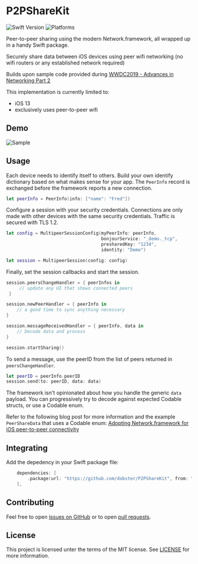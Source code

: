 # P2PShareKit

![Swift Version](https://img.shields.io/badge/Swift-5.1-orange.svg?logo=swift)
![Platforms](https://img.shields.io/badge/Platforms-iOS-yellow.svg?logo=apple)

Peer-to-peer sharing using the modern Network.framework, all wrapped up in a handy Swift package.

Securely share data between iOS devices using peer wifi networking (no wifi routers or any established network required)

Builds upon sample code provided during [WWDC2019 - Advances in Networking Part 2][wwdc-2019-advanced-networking]

This implementation is currently limited to:
- iOS 13
- exclusively uses peer-to-peer wifi

## Demo

![Sample](Example/demo.gif?raw=true)

## Usage

Each device needs to identify itself to others. Build your own identify dictionary based on what makes sense for your app. The `PeerInfo` record is exchanged before the framework reports a new connection.

```swift
let peerInfo = PeerInfo(info: ["name": "Fred"])
```

Configure a session with your security credentials. Connections are only made with other devices with the same security credentials. Traffic is secured with TLS 1.2.
```swift
let config = MultipeerSessionConfig(myPeerInfo: peerInfo, 
                                    bonjourService: "_demo._tcp", 
                                    presharedKey: "1234", 
                                    identity: "Demo")

let session = MultipeerSession(config: config)
```

Finally, set the session callbacks and start the session.

```swift
session.peersChangeHandler = { peerInfos in 
     // update any UI that shows connected peers
 }

session.newPeerHandler = { peerInfo in 
    // a good time to sync anything necessary 
}

session.messageReceivedHandler = { peerInfo, data in 
    // Decode data and process
}

session.startSharing()
```

To send a message, use the peerID from the list of peers returned in `peersChangeHandler`.

```swift
let peerID = peerInfo.peerID
session.send(to: peerID, data: data)
```

The framework isn't opinionated about how you handle the generic `data` payload. You can progressively try to decode against expected Codable structs, or use a Codable enum.

Refer to the following blog post for more information and the example `PeerShareData` that uses a Codable enum: 
[Adopting Network.framework for iOS peer-to-peer connectivity][blog-post]

## Integrating

Add the depedency in your Swift package file:

```swift
    dependencies: [
        .package(url: "https://github.com/dobster/P2PShareKit", from: "0.1.1")
    ],
```

## Contributing

Feel free to open [issues on GitHub](https://github.com/dobster/P2PShareKit/issues) or to open [pull requests](https://github.com/dobster/P2PShareKit/pulls).

## License

This project is licensed unter the terms of the MIT license. See [LICENSE](./LICENSE) for more information.


[multipeer-connectivity]: https://developer.apple.com/documentation/multipeerconnectivity
[wwdc-2019-advanced-networking]: https://developer.apple.com/videos/play/wwdc2019/713/
[network-framework]: https://developer.apple.com/documentation/network
[blog-post]: http://127.0.0.1:4000/ios/ipados/ipad/network.framework/2020/02/08/peer-to-peer-sharing-ios.html
